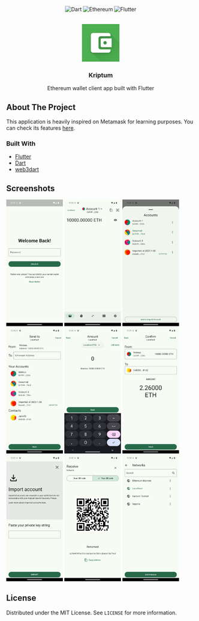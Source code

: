 <!-- Improved compatibility of back to top link: See: https://github.com/othneildrew/Best-README-Template/pull/73 -->

<a name="readme-top"></a>

<!--
*** Thanks for checking out the Best-README-Template. If you have a suggestion
*** that would make this better, please fork the repo and create a pull request
*** or simply open an issue with the tag "enhancement".
*** Don't forget to give the project a star!
*** Thanks again! Now go create something AMAZING! :D
-->

<!-- PROJECT SHIELDS -->
<!--
*** I'm using markdown "reference style" links for readability.
*** Reference links are enclosed in brackets [ ] instead of parentheses ( ).
*** See the bottom of this document for the declaration of the reference variables
*** for contributors-url, forks-url, etc. This is an optional, concise syntax you may use.
*** https://www.markdownguide.org/basic-syntax/#reference-style-links
-->
<div align="center">

![Dart](https://img.shields.io/badge/dart-%230175C2.svg?style=for-the-badge&logo=dart&logoColor=white)
![Ethereum](https://img.shields.io/badge/Ethereum-3C3C3D?style=for-the-badge&logo=Ethereum&logoColor=white)
![Flutter](https://img.shields.io/badge/Flutter-%2302569B.svg?style=for-the-badge&logo=Flutter&logoColor=white)
</div>

<!-- PROJECT LOGO -->
<br />
<div align="center">
  <a href="https://github.com/GreatApe77/kriptum">
    <img src="assets/icons/icon.png" alt="Logo" width="100px">
  </a>

  <h3 align="center">Kriptum</h3>

  <p align="center">
    Ethereum wallet client app built with Flutter
  <br />
   
    
  </p>
</div>

<!-- TABLE OF CONTENTS -->

<!-- <details>

<summary>Table of Contents</summary>
  <ol>
    <li>
      <a href="#about-the-project">About The Project</a>
    </li>
    <li>
      <a href="#built-with">Built With</a>
    </li>
    <li>
      <a href="#getting-started-npm-package">Getting Started (NPM Package)</a>
    </li>
    <li>
      <a href="#getting-started-source-code">Getting Started (Source Code)</a>
    </li>
    <li>
      <a href="#getting-started-docker">Getting Started (Docker)</a>
    </li>
    <li>
      <a href="#license">License</a>
    </li>
  </ol>
</details> -->

<!-- ABOUT THE PROJECT -->

## About The Project

This application is heavily inspired on Metamask for learning purposes. You can check its features [here](docs/features.md).

<!-- <div>
    <img src="assets/menu.png" alt="Logo" width="100%">
</div> -->

### Built With

<!-- * [![JQuery][JQuery.com]][JQuery-url]-->

- [Flutter](https://flutter.dev/)
- [Dart](https://dart.dev/)
- [web3dart](https://pub.dev/packages/web3dart)

## Screenshots

<div>
  <img src="docs/assets/screenshots/unlock.png" alt="Logo" width="30%">
  <img src="docs/assets/screenshots/wallet.png" alt="Logo" width="30%">
  <img src="docs/assets/screenshots/accounts_modal.png" alt="Logo" width="30%">

</div>

<div>
  <img src="docs/assets/screenshots/send_step1.png" alt="Logo" width="30%">
  <img src="docs/assets/screenshots/send_step2.png" alt="Logo" width="30%">
  <img src="docs/assets/screenshots/send_step3.png" alt="Logo" width="30%">

</div>
<div>
  <img src="docs/assets/screenshots/import_private_key.png" alt="Logo" width="30%">
  <img src="docs/assets/screenshots/receive_page.png" alt="Logo" width="30%">
  <img src="docs/assets/screenshots/networks.png" alt="Logo" width="30%">
</div>

## License

Distributed under the MIT License. See `LICENSE` for more information.

<!--

<p align="right">(<a href="#readme-top">back to top</a>)</p>
-->